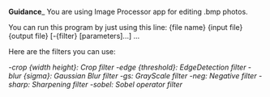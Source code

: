  ______________________Guidance_______________________
You are using Image Processor app for editing .bmp photos.

You can run this program by just using this line: {file name} {input file} {output file} [-{filter} 
[parameters]...] ...

Here are the filters you can use:

  *-crop {width height}: Crop filter*
  *-edge {threshold}: EdgeDetection filter*
  *-blur {sigma}: Gaussian Blur filter*
  *-gs: GrayScale filter*
  *-neg: Negative filter*
  *-sharp: Sharpening filter*
  *-sobel: Sobel operator filter*
